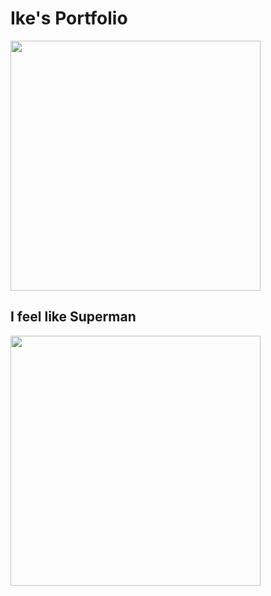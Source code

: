 # Ike's Portfolio


<img src= "https://images.zola.com/070d8c12-1d84-40ef-9b9f-4e96ce7b801d?w=1000" width='400'/>


## I feel like Superman
<img src= "https://img1.hotstarext.com/image/upload/f_auto/sources/r1/cms/prod/6481/1734084496481-i" width='400'/>


